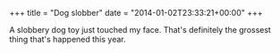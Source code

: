 +++
title = "Dog slobber"
date = "2014-01-02T23:33:21+00:00"
+++

A slobbery dog toy just touched my face. That's definitely the grossest thing that's happened this year.
			